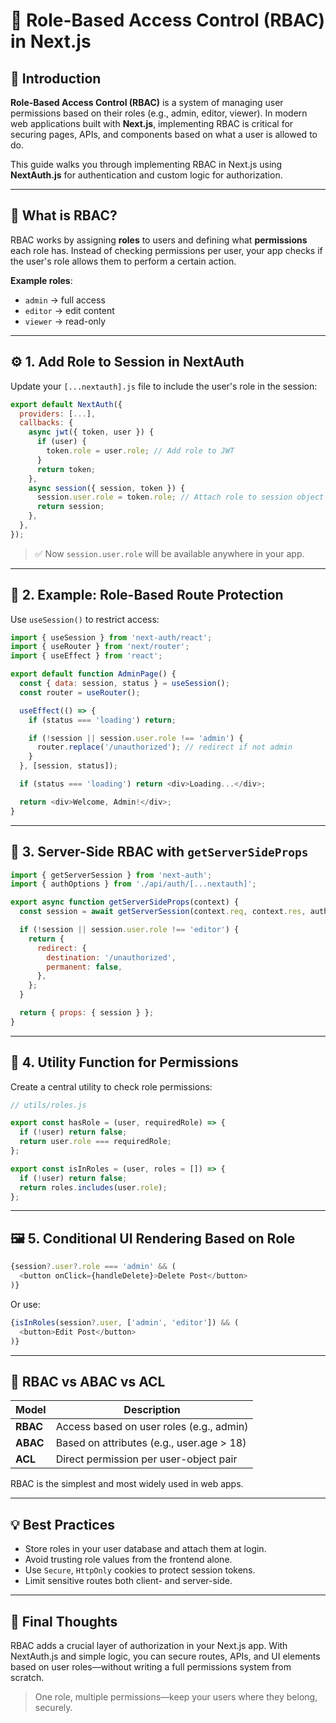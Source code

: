 
# 🔐 Role-Based Access Control (RBAC) in Next.js

## 🧭 Introduction

**Role-Based Access Control (RBAC)** is a system of managing user permissions based on their roles (e.g., admin, editor, viewer). In modern web applications built with **Next.js**, implementing RBAC is critical for securing pages, APIs, and components based on what a user is allowed to do.

This guide walks you through implementing RBAC in Next.js using **NextAuth.js** for authentication and custom logic for authorization.

---

## 🧱 What is RBAC?

RBAC works by assigning **roles** to users and defining what **permissions** each role has. Instead of checking permissions per user, your app checks if the user's role allows them to perform a certain action.

**Example roles**:
- `admin` → full access
- `editor` → edit content
- `viewer` → read-only

---

## ⚙️ 1. Add Role to Session in NextAuth

Update your `[...nextauth].js` file to include the user's role in the session:

```js
export default NextAuth({
  providers: [...],
  callbacks: {
    async jwt({ token, user }) {
      if (user) {
        token.role = user.role; // Add role to JWT
      }
      return token;
    },
    async session({ session, token }) {
      session.user.role = token.role; // Attach role to session object
      return session;
    },
  },
});
```

> ✅ Now `session.user.role` will be available anywhere in your app.

---

## 🧪 2. Example: Role-Based Route Protection

Use `useSession()` to restrict access:

```js
import { useSession } from 'next-auth/react';
import { useRouter } from 'next/router';
import { useEffect } from 'react';

export default function AdminPage() {
  const { data: session, status } = useSession();
  const router = useRouter();

  useEffect(() => {
    if (status === 'loading') return;

    if (!session || session.user.role !== 'admin') {
      router.replace('/unauthorized'); // redirect if not admin
    }
  }, [session, status]);

  if (status === 'loading') return <div>Loading...</div>;

  return <div>Welcome, Admin!</div>;
}
```

---

## 🔐 3. Server-Side RBAC with `getServerSideProps`

```js
import { getServerSession } from 'next-auth';
import { authOptions } from './api/auth/[...nextauth]';

export async function getServerSideProps(context) {
  const session = await getServerSession(context.req, context.res, authOptions);

  if (!session || session.user.role !== 'editor') {
    return {
      redirect: {
        destination: '/unauthorized',
        permanent: false,
      },
    };
  }

  return { props: { session } };
}
```

---

## 🧰 4. Utility Function for Permissions

Create a central utility to check role permissions:

```js
// utils/roles.js

export const hasRole = (user, requiredRole) => {
  if (!user) return false;
  return user.role === requiredRole;
};

export const isInRoles = (user, roles = []) => {
  if (!user) return false;
  return roles.includes(user.role);
};
```

---

## 🖼️ 5. Conditional UI Rendering Based on Role

```js
{session?.user?.role === 'admin' && (
  <button onClick={handleDelete}>Delete Post</button>
)}
```

Or use:

```js
{isInRoles(session?.user, ['admin', 'editor']) && (
  <button>Edit Post</button>
)}
```

---

## 🧠 RBAC vs ABAC vs ACL

| Model | Description |
|-------|-------------|
| **RBAC** | Access based on user roles (e.g., admin) |
| **ABAC** | Based on attributes (e.g., user.age > 18) |
| **ACL**  | Direct permission per user-object pair |

RBAC is the simplest and most widely used in web apps.

---

## 💡 Best Practices

- Store roles in your user database and attach them at login.
- Avoid trusting role values from the frontend alone.
- Use `Secure`, `HttpOnly` cookies to protect session tokens.
- Limit sensitive routes both client- and server-side.

---

## 🧠 Final Thoughts

RBAC adds a crucial layer of authorization in your Next.js app. With NextAuth.js and simple logic, you can secure routes, APIs, and UI elements based on user roles—without writing a full permissions system from scratch.

> One role, multiple permissions—keep your users where they belong, securely.

